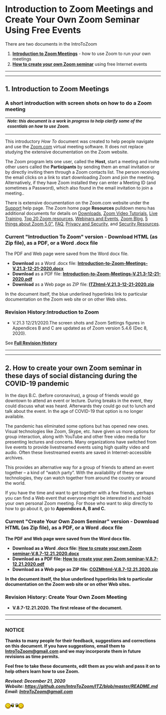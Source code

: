 
<H1>Introduction to Zoom Meetings and Create Your Own Zoom Seminar Using Free Events</H1>
<P></P>
There are two documents in the IntroToZoom
<OL>
<LI> <A HREF="ITZ.1"><B>Introduction to Zoom Meetings</B></A> - how to use Zoom to run your own meetings
<LI> <A HREF="ITZ.2"><B>How to create your own Zoom seminar</B></A> using free Internet events
</OL>

<HR></HR>
<HR></HR>

<A NAME="ITZ.1"></A>
<H2>1. Introduction to Zoom Meetings</H2>
<P></P>

<H3>A short introduction with screen shots on how to do a Zoom meeting</H3>
<table>
<tr>
<td>
<FONT SIZE=-1 >
<b><I>Note: this document is a work in progress to help clarify some of the essentials on how to use Zoom.</I></b>
<p></p>
</FONT>
</TD>
</TR>
</Table>

This introductory <I>How To</I> document was created to help people navigate and use the <A HREF="https://Zoom.com">Zoom.com</A> virtual meeting software. It does not replace studying the extensive documentation on the Zoom website. 
<P></P>

The Zoom program lets one user, called the <B>Host</B>, start a meeting and invite other users called the <B>Participants</B> by sending them an email invitation or by directly inviting them through a Zoom contacts list. The person receiving the email clicks on a link to start downloading Zoom and join the meeting. Alternatively, if they have Zoom installed they can enter a Meeting ID (and sometimes a Password), which also found in the email invitation to join a meeting..


There is extensive documentation on the Zoom.com website under the
<A HREF="https://support.zoom.us/hc/en-us?flash_digest=f7974147c2b29a68a2eb7cab563d00c68b6325d7">
Support</A> help page. The Zoom home page <B>Resources</B> pulldown menu has additional documents for details on 
<A HREF="https://us04web.zoom.us/download#client_4meeting">Downloads</A>, 
<A HREF="https://support.zoom.us/hc/en-us/articles/206618765-Zoom-Video-Tutorials">Zoom Video Tutorials</A>, 
<A HREF="https://us04web.zoom.us/livetraining">Live Training</A>,
<A HREF="https://support.zoom.us/hc/en-us/articles/360042982391">Top 20 Zoom resources</A>,
<A HREF="https://support.zoom.us/hc/en-us/categories/201146643">Webinars and Events</A>,
<A HREF="https://us04web.zoom.us/events">Zoom Blog</A>,
<A HREF="https://blog.zoom.us/wordpress/2020/04/27/its-here-5-things-to-know-about-zoom-5-0/">5 things about Zoom 5.0"</A>,
<A HREF="https://support.zoom.us/hc/en-us/articles/206175806-Top-Questions?flash_digest=92a63c466c9f4bc8b1ed439f89835ce3893f3ba5">FAQ</A>,
<A HREF="https://us04web.zoom.us/docs/ent/privacy-and-security.html">Privacy and Security</A>, and
<A HREF="https://us04web.zoom.us/security">Security Resources</A>.
<P></P>

<H3>Current "Introduction To Zoom" version - Download HTML (as Zip file), as a PDF, or a Word .docx file</H3>
The PDF and Web page were saved from the Word docx file.
<P>
<UL>

<LI><B>Download</B> as a Word .docx file: <A HREF="Introduction-to-Zoom-Meetings-V.21.3-12-21-2020.docx">
<B>Introduction-to-Zoom-Meetings-V.21.3-12-21-2020.docx</B></A>

<LI><B>Download</B> as a PDF file: <A HREF="Introduction-to-Zoom-Meetings-V.21.3-12-21-2020.pdf">
<B>Introduction-to-Zoom-Meetings-V.21.3-12-21-2020.pdf</B></A>

<LI><B>Download</B> as a Web page as ZIP file: <A HREF="ITZhtml-V.21.3-12-21-2020.zip">
<B>ITZhtml-V.21.3-12-21-2020.zip</B></A>
</UL>

In the document itself, the blue underlined hyperlinks link to 
particular documentation on the Zoom web site or on other Web sites. 
<P>

<H3>Revision History:Introduction to Zoom</H3>
<UL>

<LI>V.21.3 12/21/2020.The screen shots and Zoom Settings figures in Appendices B and C are updated as of Zoom version 5.4.6 (Dec 8, 2020).
</UL>
<P></P>

See <A HREF="ITZRevisionHistory.md"><B>Full Revision History</B></A>


----------
----------

<A NAME="ITZ.2"></A>
<H2>2. How to create your own Zoom seminar in these days of social distancing during the COVID-19 pandemic</H2>

In the days B.C. (before coronavirus), a group of friends would go downtown to attend an event or lecture. During breaks in the event, they could discuss what was heard. Afterwards they could go out to lunch and talk about the event. In the age of COVID-19 that option is no longer available. 

The pandemic has eliminated some options but has opened new ones. Visual technologies like Zoom, Skype, etc. have given us more options for group interaction, along with YouTube and other free video media for presenting lectures and concerts. Many organizations have switched from live events to provide livestreamed events using high quality video and audio. Often these livestreamed events are saved in Internet-accessible archives.

This provides an alternative way for a group of friends to attend an event together – a kind of “watch party”. With the availability of these new technologies, they can watch together from around the country or around the world.

If you have the time and want to get together with a few friends, perhaps you can find a Web event that everyone might be interested in and hold your own personal Zoom meeting. For those who want to skip directly to how to go about it, go to <B>Appendices A, B <B>and</B> <B>C</B>.

<H3>Current "Create Your Own Zoom Seminar" version - Download HTML (as Zip file), as a PDF, or a Word .docx file</H3>
The PDF and Web page were saved from the Word docx file.
<P>
<UL>

<LI><B>Download</B> as a Word .docx file: <A HREF="How to create your own Zoom seminar-V.8.7-12.21.2020.docx">
<B>How to create your own Zoom seminar-V.8.7-12.21.2020.docx</B></A>

<LI><B>Download</B> as a PDF file: <A HREF="How to create your own Zoom seminar-V.8.7-12.21.2020.pdf">
<B>How to create your own Zoom seminar-V.8.7-12.21.2020.pdf</B></A>

<LI><B>Download</B> as a Web page as ZIP file: <A HREF="COZMhtml-V.8.7-12.21.2020.zip">
<B>COZMhtml-V.8.7-12.21.2020.zip</B></A>
</UL>

In the document itself, the blue underlined hyperlinks link to 
particular documentation on the Zoom web site or on other Web sites. 
<P>


<H3>Revision History: Create Your Own Zoom Meeting</H3>
<UL>

<LI>V.8.7-12.21.2020. The first release of the document.

</UL>
<P></P>

----------
----------

<H3>NOTICE</H3>
Thanks to many people for their feedback, suggestions and corrections on this document. If you have suggestions, email them to <B><A HREF="mailto:IntroToZoom@gmail.com">IntroToZoom@gmail.com</A></B> and we may incorporate them in future revisions as time permits.
<P>

Feel free to take these documents, edit them as you wish and pass it on to help others learn how to use Zoom.

<P></P>

<address>

<Address>
<I>Revised: December 21, 2020</I><BR>
Website: <B><A HREF="https://github.com/IntroToZoom/ITZ/blob/master/README.md">https://github.com/IntroToZoom/ITZ/blob/master/README.md</A></B><BR>
Email: <B><A HREF="mailto:IntroToZoom@gmail.com">IntroToZoom@gmail.com</A></B><P>
<img src="icon-beerbuddies10.gif"></img>
</Address>


</HTML>
